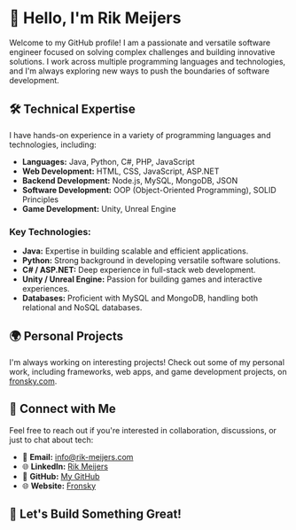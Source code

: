 # 👋 Hello, I'm Rik Meijers

Welcome to my GitHub profile! I am a passionate and versatile software engineer focused on solving complex challenges and building innovative solutions. I work across multiple programming languages and technologies, and I'm always exploring new ways to push the boundaries of software development.

## 🛠️ Technical Expertise

I have hands-on experience in a variety of programming languages and technologies, including:

- **Languages:** Java, Python, C#, PHP, JavaScript
- **Web Development:** HTML, CSS, JavaScript, ASP.NET
- **Backend Development:** Node.js, MySQL, MongoDB, JSON
- **Software Development:** OOP (Object-Oriented Programming), SOLID Principles
- **Game Development:** Unity, Unreal Engine

### Key Technologies:
- **Java:** Expertise in building scalable and efficient applications.
- **Python:** Strong background in developing versatile software solutions.
- **C# / ASP.NET:** Deep experience in full-stack web development.
- **Unity / Unreal Engine:** Passion for building games and interactive experiences.
- **Databases:** Proficient with MySQL and MongoDB, handling both relational and NoSQL databases.

## 🌍 Personal Projects

I'm always working on interesting projects! Check out some of my personal work, including frameworks, web apps, and game development projects, on [fronsky.com](https://fronsky.com/).

## 💼 Connect with Me

Feel free to reach out if you're interested in collaboration, discussions, or just to chat about tech:

- 📧 **Email:** [info@rik-meijers.com](mailto:info@rik-meijers.com)
- 🌐 **LinkedIn:** [Rik Meijers](https://www.linkedin.com/in/rikmeijers/)
- 🐙 **GitHub:** [My GitHub](https://github.com/rikmeijers)
- 🌐 **Website:** [Fronsky](https://rik-meijers.com)

## 🚀 Let's Build Something Great!
